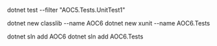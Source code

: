 dotnet test --filter "AOC5.Tests.UnitTest1"

dotnet new classlib --name AOC6
dotnet new xunit --name AOC6.Tests

dotnet sln add AOC6
dotnet sln add AOC6.Tests  
